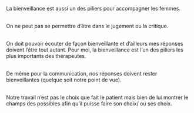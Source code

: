 La bienveillance est aussi un des piliers pour accompagner les femmes.<br><br>

On ne peut pas se permettre d’être dans le jugement ou la critique.<br><br>

On doit pouvoir écouter de façon bienveillante et d’ailleurs mes réponses doivent l’être tout autant.
Pour moi, la bienveillance est l’un des piliers les plus importants des thérapeutes.<br><br>

De même pour la communication, nos réponses doivent rester bienveillantes (quelque soit notre point de vue).<br><br>

Notre travail n’est pas le choix que fait le patient mais bien de lui montrer le champs des possibles afin qu’il puisse faire son choix/ ou ses choix.